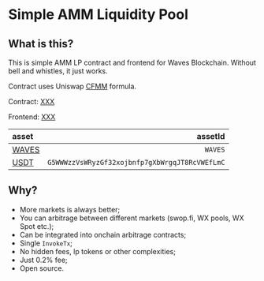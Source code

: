 # Simple AMM Liquidity Pool

## What is this?
This is simple AMM LP contract and frontend for Waves Blockchain. 
Without bell and whistles, it just works.

Contract uses Uniswap [CFMM](https://en.wikipedia.org/wiki/Constant_function_market_maker) formula.


Contract: [XXX](https://wavesexplorer.com/addresses/XXX)

Frontend: [XXX](htttps://pages.github.com)

| asset                                                                                 |                                        assetId |
| :------------------------------------------------------------------------------------ | ---------------------------------------------: |
| [WAVES](https://wavesexplorer.com/assets/WAVES)                                       |                                        `WAVES` |
| [USDT](https://wavesexplorer.com/assets/G5WWWzzVsWRyzGf32xojbnfp7gXbWrgqJT8RcVWEfLmC) | `G5WWWzzVsWRyzGf32xojbnfp7gXbWrgqJT8RcVWEfLmC` |


## Why?
- More markets is always better;
- You can arbitrage between different markets (swop.fi, WX pools, WX Spot etc.);
- Can be integrated into onchain arbitrage contracts;
- Single `InvokeTx`;
- No hidden fees, lp tokens or other complexities;
- Just 0.2% fee;
- Open source.
